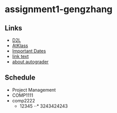 # assignment1-gengzhang
## Links
- [D2L](https://learn.georgebrown.ca)
- [AtKlass](https://app.atklass.com)
- [Important Dates](https://www.georgebrown.ca/current-students/important-dates?term=27246&category=131)
- [link text](comp1238.md)
- [about autograder](autograder_instructions.md)
## Schedule
* Project Management
* COMP1111
* comp2222
  * 12345
⋅⋅* 3243424243
